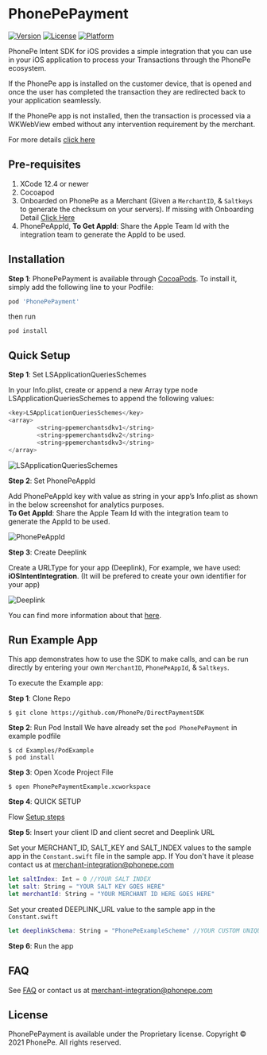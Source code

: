 # PhonePePayment

[![Version](https://img.shields.io/cocoapods/v/PhonePePayment.svg?style=flat)](https://cocoapods.org/pods/PhonePePayment)
[![License](https://img.shields.io/cocoapods/l/PhonePePayment.svg?style=flat)](https://cocoapods.org/pods/PhonePePayment)
[![Platform](https://img.shields.io/cocoapods/p/PhonePePayment.svg?style=flat)](https://cocoapods.org/pods/PhonePePayment)

PhonePe Intent SDK for iOS provides a simple integration that you can use in your iOS application to process your Transactions through the PhonePe ecosystem.

If the PhonePe app is installed on the customer device, that is opened and once the user has completed the transaction they are redirected back to your application seamlessly.

If the PhonePe app is not installed, then the transaction is processed via a WKWebView embed without any intervention requirement by the merchant.

For more details [click here](https://developer.phonepe.com/v1/docs/introduction)

## Pre-requisites

1. XCode 12.4 or newer
2. Cocoapod
3. Onboarded on PhonePe as a Merchant (Given a `MerchantID`, & `Saltkeys` to generate the checksum on your servers). If missing with Onboarding Detail [Click Here](https://developer.phonepe.com/v1/docs/introduction)
4. PhonePeAppId, **To Get AppId**: Share the Apple Team Id with the integration team to generate the AppId to be used.

## Installation

__Step 1__: PhonePePayment is available through [CocoaPods](https://cocoapods.org). To install
it, simply add the following line to your Podfile:

```ruby
pod 'PhonePePayment'
```

then run

```shell
pod install
```

## Quick Setup

__Step 1__: <span id="in_query"><span> Set LSApplicationQueriesSchemes

In your Info.plist, create or append a new Array type node LSApplicationQueriesSchemes to append the following values:

```swift
<key>LSApplicationQueriesSchemes</key>
<array>
        <string>ppemerchantsdkv1</string>
        <string>ppemerchantsdkv2</string>
        <string>ppemerchantsdkv3</string>
</array>
```
![LSApplicationQueriesSchemes](https://files.readme.io/256dde4-LSApplicationQueriesSchemes.png)

__Step 2__: <span id="in_phonepeappid"><span>Set PhonePeAppId

Add PhonePeAppId key with value as string in your app’s Info.plist as shown in the below screenshot for analytics purposes.<br>
**To Get AppId**: Share the Apple Team Id with the integration team to generate the AppId to be used.

![PhonePeAppId](https://files.readme.io/6ee690d-App_Id.png)


__Step 3__: <span id="in_deeplink"><span> Create Deeplink

Create a URLType for your app (Deeplink),
For example, we have used: **iOSIntentIntegration**. (It will be prefered to create your own identifier for your app)

![Deeplink](https://files.readme.io/8492274-URLType.png)



You can find more information about that [here](https://developer.phonepe.com/v1/docs/getting-started-6).

## Run Example App

This app demonstrates how to use the SDK to make calls, and can be run directly by entering your own `MerchantID`, `PhonePeAppId`, & `Saltkeys`. 

To execute the Example app:

__Step 1__: Clone Repo
```shell
$ git clone https://github.com/PhonePe/DirectPaymentSDK
```

__Step 2__: Run Pod Install
We have already set the `pod PhonePePayment` in example podfile
```shell
$ cd Examples/PodExample
$ pod install
```

__Step 3__: Open Xcode Project File
```shell
$ open PhonePePaymentExample.xcworkspace
```

__Step 4__: QUICK SETUP

Flow [Setup steps](#quick-setup)

__Step 5__: Insert your client ID and client secret and Deeplink URL

Set your MERCHANT_ID, SALT_KEY and SALT_INDEX values to the sample app in the `Constant.swift` file in the sample app. If You don't have it please contact us at merchant-integration@phonepe.com
```swift
let saltIndex: Int = 0 //YOUR SALT INDEX
let salt: String = "YOUR SALT KEY GOES HERE"
let merchantId: String = "YOUR MERCHANT ID HERE GOES HERE"
```

Set your created DEEPLINK_URL value to the sample app in the `Constant.swift` 
```swift
let deeplinkSchema: String = "PhonePeExampleScheme" //YOUR CUSTOM UNIQUE DEEPLINK SCHEMA
```

__Step 6__: Run the app

<!-- ## Troubleshoot -->

## FAQ
See [FAQ](https://developer.phonepe.com/v1/docs/general-faqs) or contact us at merchant-integration@phonepe.com

## License

PhonePePayment is available under the Proprietary license. Copyright © 2021 PhonePe. All rights reserved.
